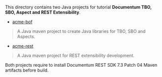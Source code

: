 This directory contains two Java projects for tutorial **Documentum TBO, SBO, Aspect and REST Extensibility**.

* [acme-bof](/acme-bof)
>  A Java maven project to create Java libraries for TBO, SBO and Aspects.

* [acme-rest](/acme-rest)
>  A Java maven project for REST extensibility development.

Both projects require to install Documentum REST SDK 7.3 Patch 04 Maven artifacts before build.
